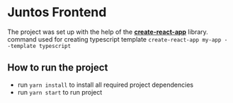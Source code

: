 # Juntos Frontend

The project was set up with the help of the **[create-react-app](https://www.npmjs.com/package/create-react-app)** library.
command used for creating typescript template `create-react-app my-app --template typescript`

## How to run the project

- run `yarn install` to install all required project dependencies
- run `yarn start` to run project
